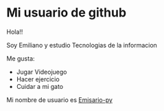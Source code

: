 # Mi usuario de github

Hola!!

Soy Emiliano y estudio Tecnologias de la informacion

Me gusta:
- Jugar Videojuego
- Hacer ejercicio
- Cuidar a mi gato

Mi nombre de usuario es [Emisario-py](https://github.com/Emisario-py)


